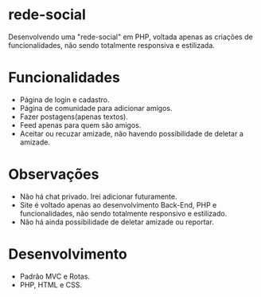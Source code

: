 # rede-social
Desenvolvendo uma "rede-social" em PHP, voltada apenas as criações de funcionalidades, não sendo totalmente responsiva e estilizada.

# Funcionalidades
- Página de login e cadastro.
- Página de comunidade para adicionar amigos.
- Fazer postagens(apenas textos).
- Feed apenas para quem são amigos.
- Aceitar ou recuzar amizade, não havendo possibilidade de deletar a amizade.

# Observações
- Não há chat privado. Irei adicionar futuramente.
- Site é voltado apenas ao desenvolvimento Back-End, PHP e funcionalidades, não sendo totalmente responsivo e estilizado.
- Não há ainda possibilidade de deletar amizade ou reportar.

# Desenvolvimento
- Padrão MVC e Rotas.
- PHP, HTML e CSS.
